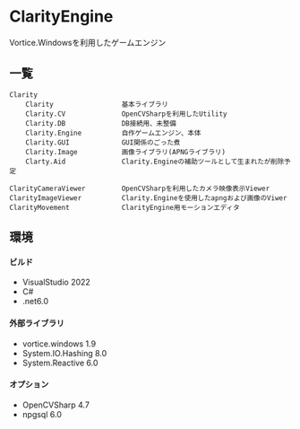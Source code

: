 # ClarityEngine
Vortice.Windowsを利用したゲームエンジン

## 一覧
```
Clarity
	Clarity					基本ライブラリ
	Clarity.CV				OpenCVSharpを利用したUtility
	Clarity.DB				DB接続用、未整備
	Clarity.Engine			自作ゲームエンジン、本体
	Clarity.GUI				GUI関係のごった煮
	Clarity.Image			画像ライブラリ(APNGライブラリ)
	Clarty.Aid				Clarity.Engineの補助ツールとして生まれたが削除予定
	
ClarityCameraViewer			OpenCVSharpを利用したカメラ映像表示Viewer
ClarityImageViewer			Clarity.Engineを使用したapngおよび画像のViwer
ClarityMovement 			ClarityEngine用モーションエディタ
```

## 環境
#### ビルド
* VisualStudio 2022  
* C#  
* .net6.0 

#### 外部ライブラリ
* vortice.windows 1.9
* System.IO.Hashing 8.0
* System.Reactive 6.0

#### オプション
* OpenCVSharp 4.7
* npgsql 6.0





